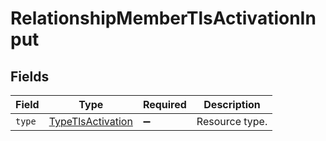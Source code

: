 # RelationshipMemberTlsActivationInput


## Fields

| Field                                                         | Type                                                          | Required                                                      | Description                                                   |
| ------------------------------------------------------------- | ------------------------------------------------------------- | ------------------------------------------------------------- | ------------------------------------------------------------- |
| `type`                                                        | [TypeTlsActivation](../../models/shared/typetlsactivation.md) | :heavy_minus_sign:                                            | Resource type.                                                |
